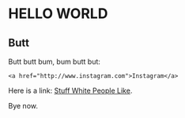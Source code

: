 HELLO WORLD
===========
Butt
--------------------------
Butt butt bum, bum butt but:

	<a href="http://www.instagram.com">Instagram</a>

Here is a link: [Stuff White People Like](http://www.stuffwhitepeoplelike.com).

Bye now.

